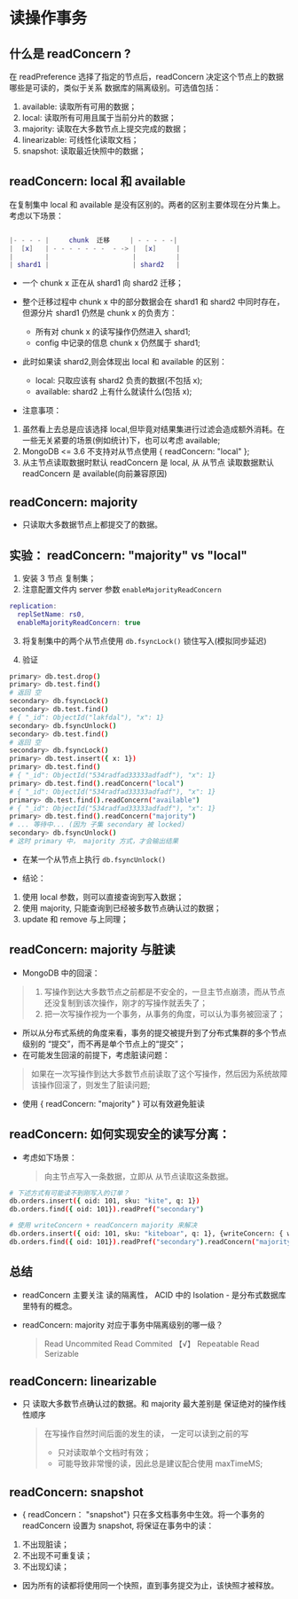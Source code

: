 # 读操作事务

## 什么是 readConcern ?

在 readPreference 选择了指定的节点后，readConcern 决定这个节点上的数据哪些是可读的，类似于关系
数据库的隔离级别。可选值包括：

1. available: 读取所有可用的数据；
2. local: 读取所有可用且属于当前分片的数据；
3. majority: 读取在大多数节点上提交完成的数据；
4. linearizable: 可线性化读取文档；
5. snapshot: 读取最近快照中的数据；

## readConcern: local 和 available

在复制集中 local 和 available 是没有区别的。两者的区别主要体现在分片集上。考虑以下场景：

```lua

|- - - - |     chunk  迁移     | - - - - -|
|  [x]   | - - - - - - -  - -> |  [x]     |
|        |                     |          |
| shard1 |                     | shard2   |
```

- 一个 chunk x 正在从 shard1 向 shard2 迁移；
- 整个迁移过程中 chunk x 中的部分数据会在 shard1 和 shard2 中同时存在，但源分片 shard1
  仍然是 chunk x 的负责方：
  - 所有对 chunk x 的读写操作仍然进入 shard1;
  - config 中记录的信息 chunk x 仍然属于 shard1;
- 此时如果读 shard2,则会体现出 local 和 available 的区别：

  - local: 只取应该有 shard2 负责的数据(不包括 x);
  - available: shard2 上有什么就读什么(包括 x);

- 注意事项：

1. 虽然看上去总是应该选择 local,但毕竟对结果集进行过滤会造成额外消耗。在一些无关紧要的场景(例如统计)下，也可以考虑 available;
2. MongoDB <= 3.6 不支持对从节点使用 { readConcern: "local" };
3. 从主节点读取数据时默认 readConcern 是 local, 从 从节点 读取数据默认 readConcern 是 available(向前兼容原因)

## readConcern: majority

- 只读取大多数据节点上都提交了的数据。

## 实验： readConcern: "majority" vs "local"

1. 安装 3 节点 复制集；
2. 注意配置文件内 server 参数 `enableMajorityReadConcern`

```lua
replication:
  replSetName: rs0,
  enableMajorityReadConcern: true
```

3. 将复制集中的两个从节点使用 `db.fsyncLock()` 锁住写入(模拟同步延迟)

4. 验证

```sh
primary> db.test.drop()
primary> db.test.find()
# 返回 空
secondary> db.fsyncLock()
secondary> db.test.find()
# { "_id": ObjectId("lakfdal"), "x": 1}
secondary> db.fsyncUnlock()
secondary> db.test.find()
# 返回 空
secondary> db.fsyncLock()
primary> db.test.insert({ x: 1})
primary> db.test.find()
# { "_id": ObjectId("534radfad33333adfadf"), "x": 1}
primary> db.test.find().readConcern("local")
# { "_id": ObjectId("534radfad33333adfadf"), "x": 1}
primary> db.test.find().readConcern("available")
# { "_id": ObjectId("534radfad33333adfadf"), "x": 1}
primary> db.test.find().readConcern("majority")
# ... 等待中... (因为 子集 secondary 被 locked)
secondary> db.fsyncUnlock()
# 这时 primary 中， majority 方式，才会输出结果
```

- 在某一个从节点上执行 `db.fsyncUnlock()`

- 结论：

1.  使用 local 参数，则可以直接查询到写入数据；
2.  使用 majority, 只能查询到已经被多数节点确认过的数据；
3.  update 和 remove 与上同理；

## readConcern: majority 与脏读

- MongoDB 中的回滚：

> 1.  写操作到达大多数节点之前都是不安全的，一旦主节点崩溃，而从节点还没复制到该次操作，刚才的写操作就丢失了；
> 2.  把一次写操作视为一个事务，从事务的角度，可以认为事务被回滚了；

- 所以从分布式系统的角度来看，事务的提交被提升到了分布式集群的多个节点级别的 “提交”，而不再是单个节点上的“提交”；
- 在可能发生回滚的前提下，考虑脏读问题：

> 如果在一次写操作到达大多数节点前读取了这个写操作，然后因为系统故障该操作回滚了，则发生了脏读问题;

- 使用 { readConcern: "majority" } 可以有效避免脏读

## readConcern: 如何实现安全的读写分离：

- 考虑如下场景：
  > 向主节点写入一条数据，立即从 从节点读取这条数据。

```sh
# 下述方式有可能读不到刚写入的订单？
db.orders.insert({ oid: 101, sku: "kite", q: 1})
db.orders.find({ oid: 101}).readPref("secondary")
```

```sh
# 使用 writeConcern + readConcern majority 来解决
db.orders.insert({ oid: 101, sku: "kiteboar", q: 1}, {writeConcern: { w: "majority"}})
db.orders.find({ oid: 101}).readPref("secondary").readConcern("majority")
```

## 总结

- readConcern 主要关注 读的隔离性， ACID 中的 Isolation - 是分布式数据库里特有的概念。
- readConcern: majority 对应于事务中隔离级别的哪一级？

  > Read Uncommited
  > Read Commited 【√】
  > Repeatable Read
  > Serizable

## readConcern: linearizable

- 只 读取大多数节点确认过的数据。和 majority 最大差别是 保证绝对的操作线性顺序
  > 在写操作自然时间后面的发生的读， 一定可以读到之前的写
  >
  > - 只对读取单个文档时有效；
  > - 可能导致非常慢的读，因此总是建议配合使用 maxTimeMS;

## readConcern: snapshot

- { readConcern： "snapshot"} 只在多文档事务中生效。将一个事务的 readConcern 设置为 snapshot, 将保证在事务中的读：

1. 不出现脏读；
2. 不出现不可重复读；
3. 不出现幻读；

- 因为所有的读都将使用同一个快照，直到事务提交为止，该快照才被释放。
